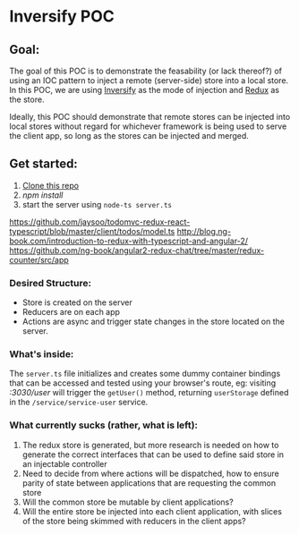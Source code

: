 # Inversify POC

## Goal:
The goal of this POC is to demonstrate the feasability (or lack thereof?)
of using an IOC pattern to inject a remote (server-side) store into a local
store. In this POC, we are using [Inversify](http://inversify.io/) as the
mode of injection and [Redux](https://redux.js.org/) as the store.

Ideally, this POC should demonstrate that remote stores can be injected
into local stores without regard for whichever framework is being used to
serve the client app, so long as the stores can be injected and merged.

## Get started:
1. [Clone this repo](https://github.com/IMAHiji/inversify-poc.git)
2. _npm install_
3. start the server using `node-ts server.ts`


https://github.com/jaysoo/todomvc-redux-react-typescript/blob/master/client/todos/model.ts
http://blog.ng-book.com/introduction-to-redux-with-typescript-and-angular-2/
https://github.com/ng-book/angular2-redux-chat/tree/master/redux-counter/src/app

### Desired Structure:
 * Store is created on the server
 * Reducers are on each app
 * Actions are async and trigger state changes in the store located on the server.

### What's inside:

The `server.ts` file initializes and creates some dummy container bindings
that can be accessed and tested using your browser's route, eg: visiting
_:3030/user_ will trigger the `getUser()` method, returning `userStorage`
defined in the `/service/service-user` service.

### What currently sucks (rather, what is left):
1. The redux store is generated, but more research is needed on how to generate
the correct interfaces that can be used to define said store in an injectable controller
2. Need to decide from where actions will be dispatched, how to ensure parity of state between
applications that are requesting the common store
3. Will the common store be mutable by client applications?
4. Will the entire store be injected into each client application, with slices of the store being skimmed with
reducers in the client apps?
